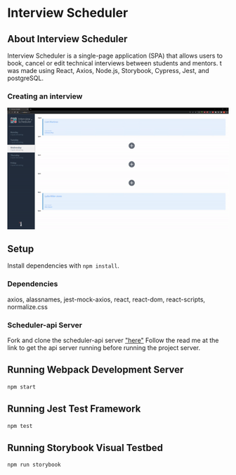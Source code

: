 # Interview Scheduler

## About Interview Scheduler

Interview Scheduler is a single-page application (SPA) that allows users to book, cancel or edit technical interviews between students and mentors. t was made using React, Axios, Node.js, Storybook, Cypress, Jest, and postgreSQL.

### Creating an interview

!["creating Interview"](https://github.com/MackMartinez/scheduler/blob/master/Gifs/ezgif.com-gif-maker.gif)

## Setup

Install dependencies with `npm install`.

### Dependencies

axios, alassnames, jest-mock-axios, react, react-dom, react-scripts, normalize.css

### Scheduler-api Server

Fork and clone the scheduler-api server ["here"](https://github.com/lighthouse-labs/scheduler-api)
Follow the read me at the link to get the api server running before running the project server.

## Running Webpack Development Server

```sh
npm start
```

## Running Jest Test Framework

```sh
npm test
```

## Running Storybook Visual Testbed

```sh
npm run storybook
```
